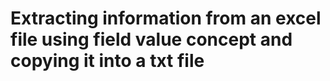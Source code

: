 # Extracting information from an excel file using field value concept and  copying it into a txt file
